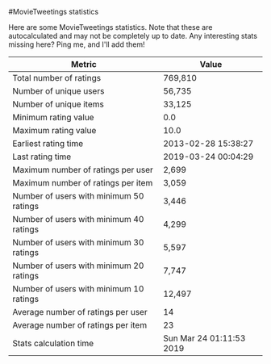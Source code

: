 #MovieTweetings statistics

Here are some MovieTweetings statistics. Note that these are autocalculated and may not be completely up to date. Any interesting stats missing here? Ping me, and I'll add them!

Metric | Value
--- | ---
Total number of ratings                 | 769,810
Number of unique users                  | 56,735
Number of unique items                  | 33,125
Minimum rating value                    | 0.0
Maximum rating value                    | 10.0
Earliest rating time                    | 2013-02-28 15:38:27
Last rating time                        | 2019-03-24 00:04:29
Maximum number of ratings per user      | 2,699
Maximum number of ratings per item      | 3,059
Number of users with minimum 50 ratings | 3,446
Number of users with minimum 40 ratings | 4,299
Number of users with minimum 30 ratings | 5,597
Number of users with minimum 20 ratings | 7,747
Number of users with minimum 10 ratings | 12,497
Average number of ratings per user      | 14
Average number of ratings per item      | 23
Stats calculation time                  | Sun Mar 24 01:11:53 2019

